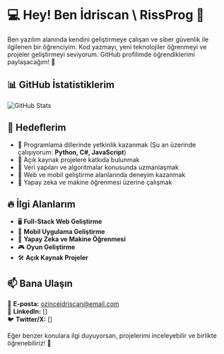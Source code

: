 # 💻 Hey! Ben İdriscan \ RissProg 👋

Ben yazılım alanında kendini geliştirmeye çalışan ve siber güvenlik ile ilgilenen bir öğrenciyim. Kod yazmayı, yeni teknolojiler öğrenmeyi ve projeler geliştirmeyi seviyorum. GitHub profilimde öğrendiklerimi paylaşacağım! 🚀

## 📊 GitHub İstatistiklerim

![GitHub Stats](https://github-readme-stats.vercel.app/api?username=RissProg&show_icons=true&theme=radical)

## 🎯 Hedeflerim

- 🔹 Programlama dillerinde yetkinlik kazanmak (Şu an üzerinde çalışıyorum: **Python, C#, JavaScript**)
- 🔹 Açık kaynak projelere katkıda bulunmak
- 🔹 Veri yapıları ve algoritmalar konusunda uzmanlaşmak
- 🔹 Web ve mobil geliştirme alanlarında deneyim kazanmak
- 🔹 Yapay zeka ve makine öğrenmesi üzerine çalışmak

## 🔥 İlgi Alanlarım

- 🖥️ **Full-Stack Web Geliştirme**  
- 📱 **Mobil Uygulama Geliştirme**  
- 🤖 **Yapay Zeka ve Makine Öğrenmesi**  
- 🎮 **Oyun Geliştirme**  
- 🛠 **Açık Kaynak Projeler**  

## 📫 Bana Ulaşın

📧 **E-posta:** ozinceidriscan@email.com  
🔗 **LinkedIn:** []  
🐦 **Twitter/X:** []  

Eğer benzer konulara ilgi duyuyorsan, projelerimi inceleyebilir ve birlikte öğrenebiliriz! 🚀  




<!---
RissProg/RissProg is a ✨ special ✨ repository because its `README.md` (this file) appears on your GitHub profile.
You can click the Preview link to take a look at your changes.
--->

